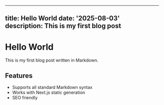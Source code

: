   ---
title: Hello World
date: '2025-08-03'
description: This is my first blog post
---

# Hello World

This is my first blog post written in Markdown.

## Features

- Supports all standard Markdown syntax
- Works with Next.js static generation
- SEO friendly

